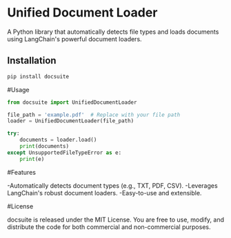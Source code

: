 # Unified Document Loader

A Python library that automatically detects file types and loads documents using LangChain's powerful document loaders.

## Installation
```bash
pip install docsuite
```

#Usage

```python
from docsuite import UnifiedDocumentLoader

file_path = 'example.pdf'  # Replace with your file path
loader = UnifiedDocumentLoader(file_path)

try:
    documents = loader.load()
    print(documents)
except UnsupportedFileTypeError as e:
    print(e)
```

#Features

-Automatically detects document types (e.g., TXT, PDF, CSV).
-Leverages LangChain's robust document loaders.
-Easy-to-use and extensible.

#License

docsuite is released under the MIT License. You are free to use, modify, and distribute the code for both commercial and non-commercial purposes.

